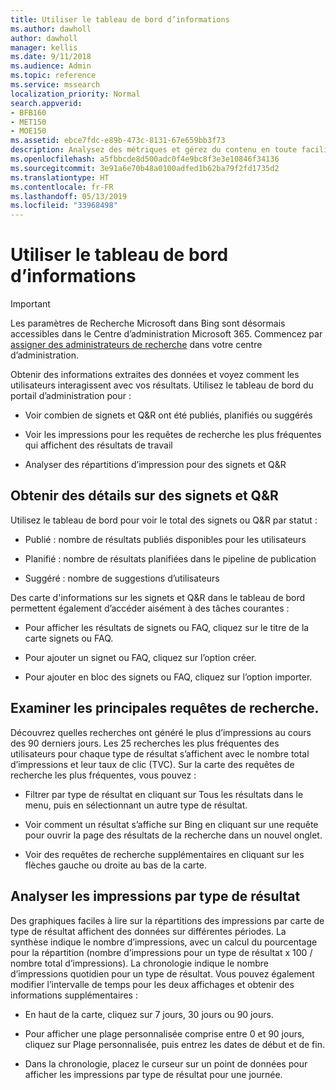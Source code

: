 ```yaml
---
title: Utiliser le tableau de bord d’informations
ms.author: dawholl
author: dawholl
manager: kellis
ms.date: 9/11/2018
ms.audience: Admin
ms.topic: reference
ms.service: mssearch
localization_priority: Normal
search.appverid:
- BFB160
- MET150
- MOE150
ms.assetid: ebce7fdc-e89b-473c-8131-67e659bb3f73
description: Analysez des métriques et gérez du contenu en toute facilité à partir du tableau de bord disponible dans le portail d’administration de Recherche Microsoft
ms.openlocfilehash: a5fbbcde8d500adc0f4e9bc8f3e3e10846f34136
ms.sourcegitcommit: 3e91a6e70b48a0100adfed1b62ba79f2fd1735d2
ms.translationtype: HT
ms.contentlocale: fr-FR
ms.lasthandoff: 05/13/2019
ms.locfileid: "33968498"
---
```

# <a name="use-the-insights-dashboard"></a>Utiliser le tableau de bord d’informations

> [!IMPORTANT]
> Les paramètres de Recherche Microsoft dans Bing sont désormais accessibles dans le Centre d’administration Microsoft 365. Commencez par [assigner des administrateurs de recherche](https://docs.microsoft.com/fr-FR/microsoftsearch/setup-microsoft-search#step-2-assign-search-admin-and-search-editor) dans votre centre d’administration.
    
Obtenir des informations extraites des données et voyez comment les utilisateurs interagissent avec vos résultats. Utilisez le tableau de bord du portail d’administration pour :
  
- Voir combien de signets et Q&R ont été publiés, planifiés ou suggérés
    
- Voir les impressions pour les requêtes de recherche les plus fréquentes qui affichent des résultats de travail
    
- Analyser des répartitions d’impression pour des signets et Q&R
    
## <a name="get-details-about-bookmarks-and-qas"></a>Obtenir des détails sur des signets et Q&R

Utilisez le tableau de bord pour voir le total des signets ou Q&R par statut :
  
- Publié : nombre de résultats publiés disponibles pour les utilisateurs
    
- Planifié : nombre de résultats planifiées dans le pipeline de publication
    
- Suggéré : nombre de suggestions d’utilisateurs
    
Des carte d'informations sur les signets et Q&R dans le tableau de bord permettent également d’accéder aisément à des tâches courantes :
  
- Pour afficher les résultats de signets ou FAQ, cliquez sur le titre de la carte signets ou FAQ.
    
- Pour ajouter un signet ou FAQ, cliquez sur l’option créer.
    
- Pour ajouter en bloc des signets ou FAQ, cliquez sur l’option importer.
    
## <a name="review-top-search-queries"></a>Examiner les principales requêtes de recherche.

Découvrez quelles recherches ont généré le plus d’impressions au cours des 90 derniers jours. Les 25 recherches les plus fréquentes des utilisateurs pour chaque type de résultat s’affichent avec le nombre total d’impressions et leur taux de clic (TVC). Sur la carte des requêtes de recherche les plus fréquentes, vous pouvez :
  
- Filtrer par type de résultat en cliquant sur Tous les résultats dans le menu, puis en sélectionnant un autre type de résultat.
    
- Voir comment un résultat s’affiche sur Bing en cliquant sur une requête pour ouvrir la page des résultats de la recherche dans un nouvel onglet.
    
- Voir des requêtes de recherche supplémentaires en cliquant sur les flèches gauche ou droite au bas de la carte.
    
## <a name="analyze-impressions-by-result-type"></a>Analyser les impressions par type de résultat

Des graphiques faciles à lire sur la répartitions des impressions par carte de type de résultat affichent des données sur différentes périodes. La synthèse indique le nombre d’impressions, avec un calcul du pourcentage pour la répartition (nombre d’impressions pour un type de résultat x 100 / nombre total d’impressions). La chronologie indique le nombre d’impressions quotidien pour un type de résultat. Vous pouvez également modifier l’intervalle de temps pour les deux affichages et obtenir des informations supplémentaires :
  
- En haut de la carte, cliquez sur 7 jours, 30 jours ou 90 jours.
    
- Pour afficher une plage personnalisée comprise entre 0 et 90 jours, cliquez sur Plage personnalisée, puis entrez les dates de début et de fin.
    
- Dans la chronologie, placez le curseur sur un point de données pour afficher les impressions par type de résultat pour une journée.

  


